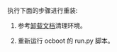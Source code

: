 执行下面的步骤进行重装:

1. 参考[卸载文档](../../operations/uninstallation#ocboot)清理环境。

2. 重新运行 ocboot 的 run.py 脚本。
